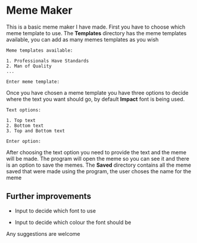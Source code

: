# Meme Maker

This is a basic meme maker I have made.
First you have to choose which meme template to use. The **Templates** directory has the meme templates available, you can add as many memes templates as you wish

    Meme templates available:

    1. Professionals Have Standards
    2. Man of Quality
    ...

    Enter meme template:


Once you have chosen a meme template you have three options to decide where the text you want should go, by default **Impact** font is being used.


    Text options:

    1. Top text
    2. Bottom text
    3. Top and Bottom text

    Enter option:


After choosing the text option you need to provide the text and the meme will be made.
The program will open the meme so you can see it and there is an option to save the memes.
The **Saved** directory contains all the meme saved that were made using the program, the user choses the name
for the meme

## Further improvements

* Input to decide which font to use

* Input to decide which colour the font should be

Any suggestions are welcome
